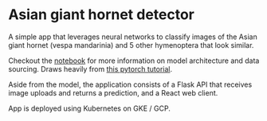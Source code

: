 # Asian giant hornet detector

A simple app that leverages neural networks to classify images of the Asian giant hornet (vespa mandarinia) and 5 other hymenoptera that look similar.

Checkout the [notebook](hornets/hornets.ipynb) for more information on model architecture and data sourcing. Draws heavily from [this pytorch tutorial](https://pytorch.org/tutorials/beginner/transfer_learning_tutorial.html).

Aside from the model, the application consists of a Flask API that receives image uploads and returns a prediction, and a React web client.

App is deployed using Kubernetes on GKE / GCP.

